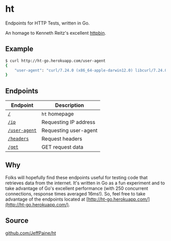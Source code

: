 # ht

Endpoints for HTTP Tests, written in Go.

An homage to Kenneth Reitz's excellent [httpbin](https://github.com/kennethreitz/httpbin).

## Example

```bash
$ curl http://ht-go.herokuapp.com/user-agent
{
    "user-agent": "curl/7.24.0 (x86_64-apple-darwin12.0) libcurl/7.24.0 OpenSSL/0.9.8y zlib/1.2.5"
}
```

## Endpoints

Endpoint | Description
--- | ---
[`/`](http://ht-go.herokuapp.com/) | `ht` homepage
[`/ip`](http://ht-go.herokuapp.com/ip) | Requesting IP address
[`/user-agent`](http://ht-go.herokuapp.com/user-agent) | Requesting user-agent
[`/headers`](http://ht-go.herokuapp.com/headers) | Request headers
[`/get`](http://ht-go.herokuapp.com/get) | GET request data

## Why

Folks will hopefully find these endpoints useful for testing code that retrieves data from the internet. It's written in Go as a fun experiment and to take advantage of Go's excellent performance (with 250 concurrent connections, response times averaged 16ms!). So, feel free to take advantage of the endpoints located at [http://ht-go.herokuapp.com/](http://ht-go.herokuapp.com/).

## Source

[github.com/JeffPaine/ht](https://github.com/JeffPaine/ht)
